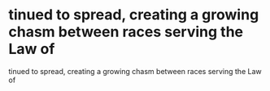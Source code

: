# tinued to spread, creating a growing chasm between races serving the Law of

tinued to spread, creating a growing chasm between races serving the Law of